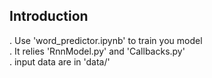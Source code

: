## Introduction
. Use 'word_predictor.ipynb' to train you model  
. It relies 'RnnModel.py' and 'Callbacks.py'  
. input data are in 'data/' 

